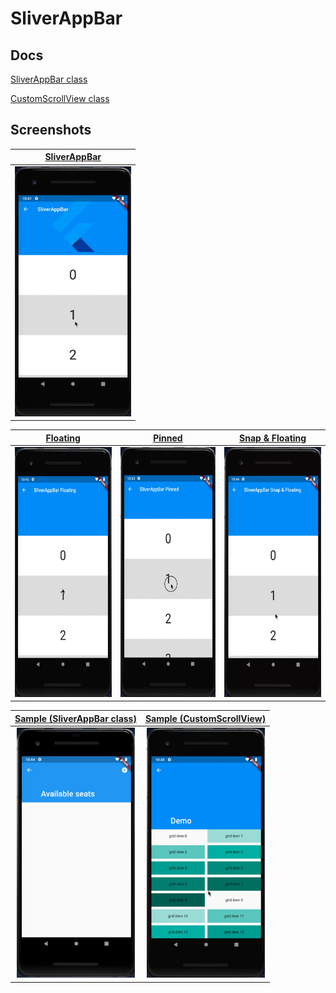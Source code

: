 # SliverAppBar

## Docs

[SliverAppBar class](https://api.flutter.dev/flutter/material/SliverAppBar-class.html)

[CustomScrollView class](https://api.flutter.dev/flutter/widgets/CustomScrollView-class.html)

## Screenshots

|[SliverAppBar](lib/pages/sliver_app_bar.dart)|
|:-:|
|<img src="./screenshots/gif/SliverAppBar.gif" height="400" alt="Screenshot"/>|


|[Floating](lib/pages/sliver_app_bar_floating.dart)|[Pinned](lib/pages/sliver_app_bar_pinned.dart)|[Snap & Floating](lib/pages/sliver_app_bar_snap.dart)|
|:-:|:-:|:-:|
|<img src="./screenshots/gif/Floating.gif" height="400" alt="Screenshot"/>|<img src="./screenshots/gif/Pinned.gif" height="400" alt="Screenshot"/>|<img src="./screenshots/gif/Snap_Floating.gif" height="400" alt="Screenshot"/>|

|[Sample (SliverAppBar class)](lib/pages/sliver_app_bar_class_sample1.dart)|[Sample (CustomScrollView)](lib/pages/custom_scroll_view_class_sample1.dart)|
|:-:|:-:|
|<img src="./screenshots/Sample1.png" height="400" alt="Screenshot"/>|<img src="./screenshots/gif/Sample2.gif" height="400" alt="Screenshot"/>|
